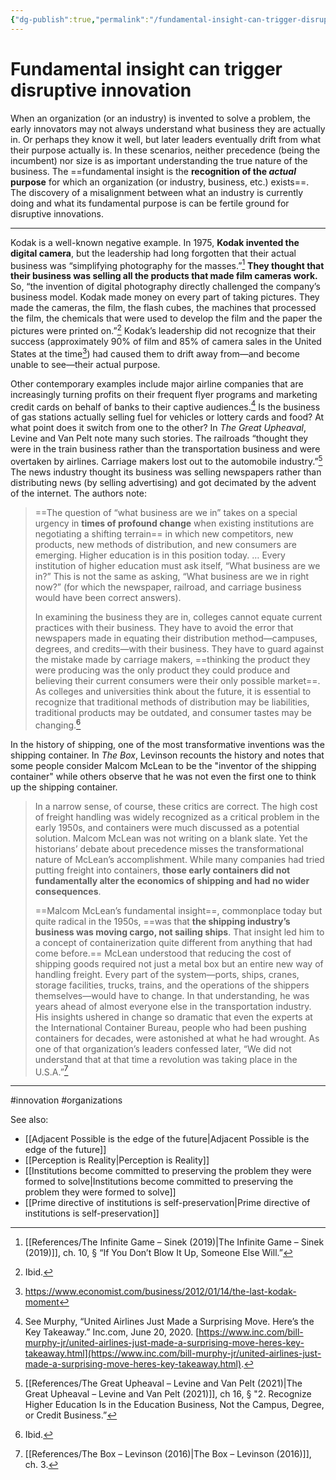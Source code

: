```yaml
---
{"dg-publish":true,"permalink":"/fundamental-insight-can-trigger-disruptive-innovation/"}
---
```


# Fundamental insight can trigger disruptive innovation

When an organization (or an industry) is invented to solve a problem, the early innovators may not always understand what business they are actually in. Or perhaps they know it well, but later leaders eventually drift from what their purpose actually is. In these scenarios, neither precedence (being the incumbent) nor size is as important understanding the true nature of the business. The ==fundamental insight is the **recognition of the *actual* purpose** for which an organization (or industry, business, etc.) exists==. The discovery of a misalignment between what an industry is currently doing and what its fundamental purpose is can be fertile ground for disruptive innovations.

---

Kodak is a well-known negative example. In 1975, **Kodak invented the digital camera**, but the leadership had long forgotten that their actual business was “simplifying photography for the masses.”[^kodak] **They thought that their business was selling all the products that made film cameras work.** So, “the invention of digital photography directly challenged the company’s business model. Kodak made money on every part of taking pictures. They made the cameras, the film, the flash cubes, the machines that processed the film, the chemicals that were used to develop the film and the paper the pictures were printed on.”[^kodak2] Kodak’s leadership did not recognize that their success (approximately 90% of film and 85% of camera sales in the United States at the time[^econ]) had caused them to drift away from—and become unable to see—their actual purpose.

Other contemporary examples include major airline companies that are increasingly turning profits on their frequent flyer programs and marketing credit cards on behalf of banks to their captive audiences.[^airlines] Is the business of gas stations actually selling fuel for vehicles or lottery cards and food? At what point does it switch from one to the other? In *The Great Upheaval*, Levine and Van Pelt note many such stories. The railroads “thought they were in the train business rather than the transportation business and were overtaken by airlines. Carriage makers lost out to the automobile industry.”[^upheaval] The news industry thought its business was selling newspapers rather than distributing news (by selling advertising) and got decimated by the advent of the internet. The authors note:

> ==The question of “what business are we in” takes on a special urgency in **times of profound change** when existing institutions are negotiating a shifting terrain== in which new competitors, new products, new methods of distribution, and new consumers are emerging. Higher education is in this position today. … Every institution of higher education must ask itself, “What business are we in?” This is not the same as asking, “What business are we in right now?” (for which the newspaper, railroad, and carriage business would have been correct answers).
> 
> In examining the business they are in, colleges cannot equate current practices with their business. They have to avoid the error that newspapers made in equating their distribution method—campuses, degrees, and credits—with their business. They have to guard against the mistake made by carriage makers, ==thinking the product they were producing was the only product they could produce and believing their current consumers were their only possible market==. As colleges and universities think about the future, it is essential to recognize that traditional methods of distribution may be liabilities, traditional products may be outdated, and consumer tastes may be changing.[^upheaval2]

In the history of shipping, one of the most transformative inventions was the shipping container. In *The Box*, Levinson recounts the history and notes that some people consider Malcom McLean to be the "inventor of the shipping container" while others observe that he was not even the first one to think up the shipping container.

> In a narrow sense, of course, these critics are correct. The high cost of freight handling was widely recognized as a critical problem in the early 1950s, and containers were much discussed as a potential solution. Malcom McLean was not writing on a blank slate. Yet the historians’ debate about precedence misses the transformational nature of McLean’s accomplishment. While many companies had tried putting freight into containers, **those early containers did not fundamentally alter the economics of shipping and had no wider consequences**. 
>
> ==Malcom McLean’s fundamental insight==, commonplace today but quite radical in the 1950s, ==was that **the shipping industry’s business was moving cargo, not sailing ships**. That insight led him to a concept of containerization quite different from anything that had come before.== McLean understood that reducing the cost of shipping goods required not just a metal box but an entire new way of handling freight. Every part of the system—ports, ships, cranes, storage facilities, trucks, trains, and the operations of the shippers themselves—would have to change. In that understanding, he was years ahead of almost everyone else in the transportation industry. His insights ushered in change so dramatic that even the experts at the International Container Bureau, people who had been pushing containers for decades, were astonished at what he had wrought. As one of that organization’s leaders confessed later, “We did not understand that at that time a revolution was taking place in the U.S.A.”[^1]

---
#innovation #organizations 

See also:
- [[Adjacent Possible is the edge of the future\|Adjacent Possible is the edge of the future]]
- [[Perception is Reality\|Perception is Reality]]
- [[Institutions become committed to preserving the problem they were formed to solve\|Institutions become committed to preserving the problem they were formed to solve]]
- [[Prime directive of institutions is self-preservation\|Prime directive of institutions is self-preservation]]

[^1]: [[References/The Box –  Levinson (2016)\|The Box –  Levinson (2016)]], ch. 3.
[^econ]: https://www.economist.com/business/2012/01/14/the-last-kodak-moment
[^kodak]: [[References/The Infinite Game – Sinek (2019)\|The Infinite Game – Sinek (2019)]], ch. 10, § “If You Don’t Blow It Up, Someone Else Will.”
[^kodak2]: Ibid.
[^airlines]: See Murphy, “United Airlines Just Made a Surprising Move. Here’s the Key Takeaway.” Inc.com, June 20, 2020. [https://www.inc.com/bill-murphy-jr/united-airlines-just-made-a-surprising-move-heres-key-takeaway.html](https://www.inc.com/bill-murphy-jr/united-airlines-just-made-a-surprising-move-heres-key-takeaway.html).
[^upheaval]: [[References/The Great Upheaval – Levine and Van Pelt (2021)\|The Great Upheaval – Levine and Van Pelt (2021)]], ch 16, § "2. Recognize Higher Education Is in the Education Business, Not the Campus, Degree, or Credit Business.”
[^upheaval2]: Ibid.